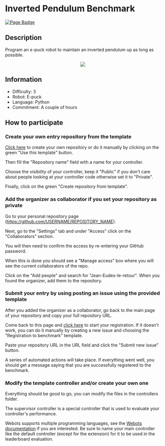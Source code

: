 # Inverted Pendulum Benchmark

[![Page Badge](https://badgen.net/badge/icon/Benchmark?label=Page)](https://benchmark.webots.cloud/run?version=R2022b&url=https://github.com/Jean-Eudes-le-retour/own-pendulum-benchmark/blob/main/worlds/inverted_pendulum.wbt&type=benchmark)

## Description
Program an e-puck robot to maintain an inverted pendulum up as long as possible.

<p align="center">
  <img src="./preview/thumbnail.jpg">
</p>

## Information
- Difficulty: 3
- Robot: E-puck
- Language: Python
- Commitment: A couple of hours

## How to participate

### Create your own entry repository from the template

[Click here](./generate) to create your own repository or do it manually by clicking on the green "Use this template" button.

Then fill the "Repository name" field with a name for your controller.

Choose the visibility of your controller, keep it "Public" if you don't care about people looking at your controller code otherwise set it to "Private".

Finally, click on the green "Create repository from template".

### Add the organizer as collaborator if you set your repository as private

Go to your personal repository page (https://github.com/USERNAME/REPOSITORY_NAME).

Next, go to the "Settings" tab and under "Access" click on the "Collaborators" section.

You will then need to confirm the access by re-entering your GitHub password.

When this is done you should see a "Manage access" box where you will see the current collaborators of the repo.

Click on the "Add people" and search for "Jean-Eudes-le-retour". When you found the organizer, add them to the repository.

### Submit your entry by using posting an issue using the provided template

After you added the organizer as a collaborator, go back to the main page of your repository and copy your full repository URL.

Come back to this page and [click here](https://github.com/Jean-Eudes-le-retour/own-pendulum-benchmark/issues/new?assignees=&labels=registration&template=registration_form.yml&title=Registration+to+benchmark) to start your registration. If it doesn't work, you can do it manually by creating a new issue and choosing the "Registration to benchmark" template.

Paste your repository URL in the URL field and click the "Submit new issue" button.

A series of automated actions will take place. If everything went well, you should get a message saying that you are successfully registered to the benchmark.

### Modify the template controller and/or create your own one

Everything should be good to go, you can modify the files in the controllers folder.

The supervisor controller is a special controller that is used to evaluate your controller's performance.

Webots supports multiple programming languages, see the [Webots documentation](https://www.cyberbotics.com/doc/guide/language-setup) if you are interested. Be sure to name your main controller like the default controller (except for the extension) for it to be used in the leaderboard evaluation.
